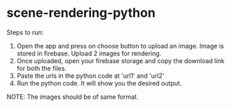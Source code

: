 # scene-rendering-python
Steps to run:
1. Open the app and press on choose button to upload an image. Image is stored in firebase. Upload 2 images for rendering.
2. Once uploaded, open your firebase storage and copy the download link for both the files.
3. Paste the urls in the python code at 'url1' and 'url2'
4. Run the python code. It will show you the desired output.

NOTE: The images should be of same format.
